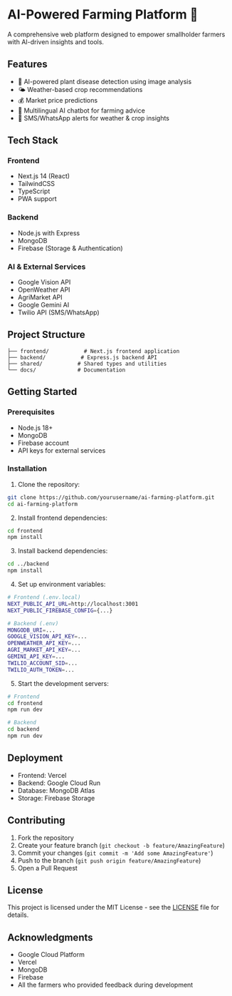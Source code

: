 # AI-Powered Farming Platform 🌾

A comprehensive web platform designed to empower smallholder farmers with AI-driven insights and tools.

## Features

- 🌿 AI-powered plant disease detection using image analysis
- 🌤️ Weather-based crop recommendations
- 💰 Market price predictions
- 💬 Multilingual AI chatbot for farming advice
- 📱 SMS/WhatsApp alerts for weather & crop insights

## Tech Stack

### Frontend
- Next.js 14 (React)
- TailwindCSS
- TypeScript
- PWA support

### Backend
- Node.js with Express
- MongoDB
- Firebase (Storage & Authentication)

### AI & External Services
- Google Vision API
- OpenWeather API
- AgriMarket API
- Google Gemini AI
- Twilio API (SMS/WhatsApp)

## Project Structure

```
├── frontend/           # Next.js frontend application
├── backend/           # Express.js backend API
├── shared/           # Shared types and utilities
└── docs/             # Documentation
```

## Getting Started

### Prerequisites
- Node.js 18+
- MongoDB
- Firebase account
- API keys for external services

### Installation

1. Clone the repository:
```bash
git clone https://github.com/yourusername/ai-farming-platform.git
cd ai-farming-platform
```

2. Install frontend dependencies:
```bash
cd frontend
npm install
```

3. Install backend dependencies:
```bash
cd ../backend
npm install
```

4. Set up environment variables:
```bash
# Frontend (.env.local)
NEXT_PUBLIC_API_URL=http://localhost:3001
NEXT_PUBLIC_FIREBASE_CONFIG={...}

# Backend (.env)
MONGODB_URI=...
GOOGLE_VISION_API_KEY=...
OPENWEATHER_API_KEY=...
AGRI_MARKET_API_KEY=...
GEMINI_API_KEY=...
TWILIO_ACCOUNT_SID=...
TWILIO_AUTH_TOKEN=...
```

5. Start the development servers:
```bash
# Frontend
cd frontend
npm run dev

# Backend
cd backend
npm run dev
```

## Deployment

- Frontend: Vercel
- Backend: Google Cloud Run
- Database: MongoDB Atlas
- Storage: Firebase Storage

## Contributing

1. Fork the repository
2. Create your feature branch (`git checkout -b feature/AmazingFeature`)
3. Commit your changes (`git commit -m 'Add some AmazingFeature'`)
4. Push to the branch (`git push origin feature/AmazingFeature`)
5. Open a Pull Request

## License

This project is licensed under the MIT License - see the [LICENSE](LICENSE) file for details.

## Acknowledgments

- Google Cloud Platform
- Vercel
- MongoDB
- Firebase
- All the farmers who provided feedback during development 